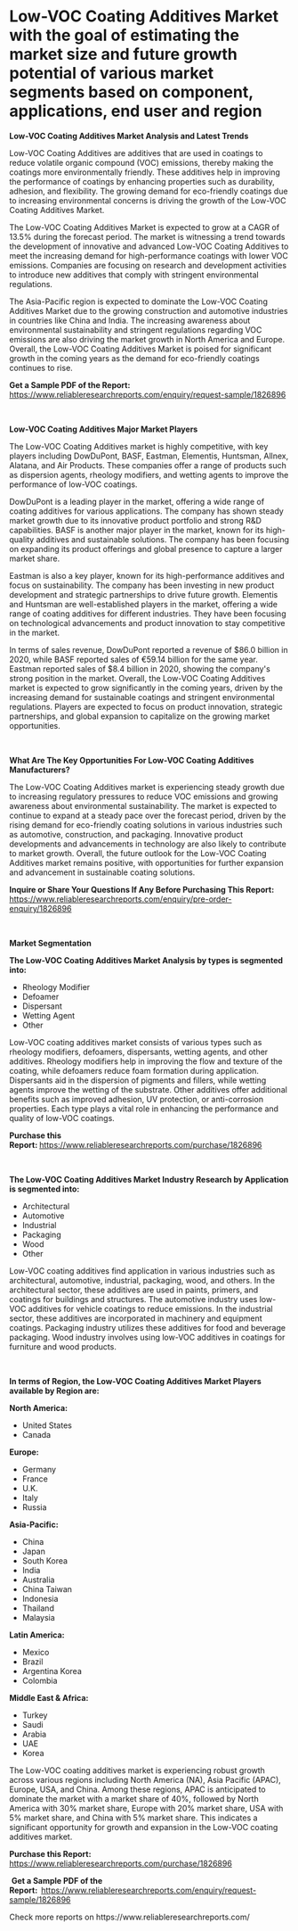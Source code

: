<p><h1>Low-VOC Coating Additives Market with the goal of estimating the market size and future growth potential of various market segments based on component, applications, end user and region</h1></p><p><strong>Low-VOC Coating Additives Market Analysis and Latest Trends</strong></p>
<p><p>Low-VOC Coating Additives are additives that are used in coatings to reduce volatile organic compound (VOC) emissions, thereby making the coatings more environmentally friendly. These additives help in improving the performance of coatings by enhancing properties such as durability, adhesion, and flexibility. The growing demand for eco-friendly coatings due to increasing environmental concerns is driving the growth of the Low-VOC Coating Additives Market.</p><p>The Low-VOC Coating Additives Market is expected to grow at a CAGR of 13.5% during the forecast period. The market is witnessing a trend towards the development of innovative and advanced Low-VOC Coating Additives to meet the increasing demand for high-performance coatings with lower VOC emissions. Companies are focusing on research and development activities to introduce new additives that comply with stringent environmental regulations.</p><p>The Asia-Pacific region is expected to dominate the Low-VOC Coating Additives Market due to the growing construction and automotive industries in countries like China and India. The increasing awareness about environmental sustainability and stringent regulations regarding VOC emissions are also driving the market growth in North America and Europe. Overall, the Low-VOC Coating Additives Market is poised for significant growth in the coming years as the demand for eco-friendly coatings continues to rise.</p></p>
<p><strong>Get a Sample PDF of the Report:&nbsp;</strong> <a href="https://www.reliableresearchreports.com/enquiry/request-sample/1826896">https://www.reliableresearchreports.com/enquiry/request-sample/1826896</a></p>
<p>&nbsp;</p>
<p><strong>Low-VOC Coating Additives Major Market Players</strong></p>
<p><p>The Low-VOC Coating Additives market is highly competitive, with key players including DowDuPont, BASF, Eastman, Elementis, Huntsman, Allnex, Alatana, and Air Products. These companies offer a range of products such as dispersion agents, rheology modifiers, and wetting agents to improve the performance of low-VOC coatings.</p><p>DowDuPont is a leading player in the market, offering a wide range of coating additives for various applications. The company has shown steady market growth due to its innovative product portfolio and strong R&D capabilities. BASF is another major player in the market, known for its high-quality additives and sustainable solutions. The company has been focusing on expanding its product offerings and global presence to capture a larger market share.</p><p>Eastman is also a key player, known for its high-performance additives and focus on sustainability. The company has been investing in new product development and strategic partnerships to drive future growth. Elementis and Huntsman are well-established players in the market, offering a wide range of coating additives for different industries. They have been focusing on technological advancements and product innovation to stay competitive in the market.</p><p>In terms of sales revenue, DowDuPont reported a revenue of $86.0 billion in 2020, while BASF reported sales of €59.14 billion for the same year. Eastman reported sales of $8.4 billion in 2020, showing the company's strong position in the market. Overall, the Low-VOC Coating Additives market is expected to grow significantly in the coming years, driven by the increasing demand for sustainable coatings and stringent environmental regulations. Players are expected to focus on product innovation, strategic partnerships, and global expansion to capitalize on the growing market opportunities.</p></p>
<p>&nbsp;</p>
<p><strong>What Are The Key Opportunities For Low-VOC Coating Additives Manufacturers?</strong></p>
<p><p>The Low-VOC Coating Additives market is experiencing steady growth due to increasing regulatory pressures to reduce VOC emissions and growing awareness about environmental sustainability. The market is expected to continue to expand at a steady pace over the forecast period, driven by the rising demand for eco-friendly coating solutions in various industries such as automotive, construction, and packaging. Innovative product developments and advancements in technology are also likely to contribute to market growth. Overall, the future outlook for the Low-VOC Coating Additives market remains positive, with opportunities for further expansion and advancement in sustainable coating solutions.</p></p>
<p><strong>Inquire or Share Your Questions If Any Before Purchasing This Report:</strong> <a href="https://www.reliableresearchreports.com/enquiry/pre-order-enquiry/1826896">https://www.reliableresearchreports.com/enquiry/pre-order-enquiry/1826896</a></p>
<p>&nbsp;</p>
<p><strong>Market Segmentation</strong></p>
<p><strong>The Low-VOC Coating Additives Market Analysis by types is segmented into:</strong></p>
<p><ul><li>Rheology Modifier</li><li>Defoamer</li><li>Dispersant</li><li>Wetting Agent</li><li>Other</li></ul></p>
<p><p>Low-VOC coating additives market consists of various types such as rheology modifiers, defoamers, dispersants, wetting agents, and other additives. Rheology modifiers help in improving the flow and texture of the coating, while defoamers reduce foam formation during application. Dispersants aid in the dispersion of pigments and fillers, while wetting agents improve the wetting of the substrate. Other additives offer additional benefits such as improved adhesion, UV protection, or anti-corrosion properties. Each type plays a vital role in enhancing the performance and quality of low-VOC coatings.</p></p>
<p><strong>Purchase this Report:&nbsp;</strong><a href="https://www.reliableresearchreports.com/purchase/1826896">https://www.reliableresearchreports.com/purchase/1826896</a></p>
<p>&nbsp;</p>
<p><strong>The Low-VOC Coating Additives Market Industry Research by Application is segmented into:</strong></p>
<p><ul><li>Architectural</li><li>Automotive</li><li>Industrial</li><li>Packaging</li><li>Wood</li><li>Other</li></ul></p>
<p><p>Low-VOC coating additives find application in various industries such as architectural, automotive, industrial, packaging, wood, and others. In the architectural sector, these additives are used in paints, primers, and coatings for buildings and structures. The automotive industry uses low-VOC additives for vehicle coatings to reduce emissions. In the industrial sector, these additives are incorporated in machinery and equipment coatings. Packaging industry utilizes these additives for food and beverage packaging. Wood industry involves using low-VOC additives in coatings for furniture and wood products.</p></p>
<p>&nbsp;</p>
<p><strong>In terms of Region, the Low-VOC Coating Additives Market Players available by Region are:</strong></p>
<p>
    <p> <strong> North America: </strong>
        <ul>
            <li>United States</li>
            <li>Canada</li>
        </ul>
        </p> 
    <p> <strong> Europe: </strong>
        <ul>
            <li>Germany</li>
            <li>France</li>
            <li>U.K.</li>
            <li>Italy</li>
            <li>Russia</li>
        </ul>
        </p> 
    <p> <strong> Asia-Pacific: </strong>
        <ul>
            <li>China</li>
            <li>Japan</li>
            <li>South Korea</li>
            <li>India</li>
            <li>Australia</li>
            <li>China Taiwan</li>
            <li>Indonesia</li>
            <li>Thailand</li>
            <li>Malaysia</li>
        </ul>
        </p> 
    <p> <strong> Latin America: </strong>
        <ul>
            <li>Mexico</li>
            <li>Brazil</li>
            <li>Argentina Korea</li>
            <li>Colombia</li>
        </ul>
        </p> 
    <p> <strong> Middle East & Africa: </strong>
        <ul>
            <li>Turkey</li>
            <li>Saudi</li>
            <li>Arabia</li>
            <li>UAE</li>
            <li>Korea</li>
        </ul>
    </p>
    </p>
<p><p>The Low-VOC coating additives market is experiencing robust growth across various regions including North America (NA), Asia Pacific (APAC), Europe, USA, and China. Among these regions, APAC is anticipated to dominate the market with a market share of 40%, followed by North America with 30% market share, Europe with 20% market share, USA with 5% market share, and China with 5% market share. This indicates a significant opportunity for growth and expansion in the Low-VOC coating additives market.</p></p>
<p><strong>Purchase this Report: </strong><a href="https://www.reliableresearchreports.com/purchase/1826896">https://www.reliableresearchreports.com/purchase/1826896</a></p>
<p>&nbsp;<strong>Get a Sample PDF of the Report:&nbsp;&nbsp;</strong><a href="https://www.reliableresearchreports.com/enquiry/request-sample/1826896">https://www.reliableresearchreports.com/enquiry/request-sample/1826896</a></p>
<p><strong></strong></p>
<p>Check more reports on https://www.reliableresearchreports.com/</p>